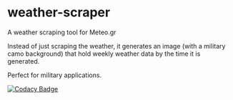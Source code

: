 # weather-scraper
A weather scraping tool for Meteo.gr

Instead of just scraping the weather, it generates an image (with a military camo background) that hold weekly weather data by the time it is generated. 

Perfect for military applications.

[![Codacy Badge](https://api.codacy.com/project/badge/Grade/adff91a0cf8948188c97356c23020d9a)](https://www.codacy.com/manual/CheatModeON/weather-scrapper?utm_source=github.com&amp;utm_medium=referral&amp;utm_content=CheatModeON/weather-scrapper&amp;utm_campaign=Badge_Grade)
